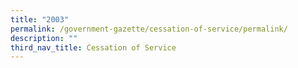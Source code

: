 ```yaml
---
title: "2003"
permalink: /government-gazette/cessation-of-service/permalink/
description: ""
third_nav_title: Cessation of Service
---
```

